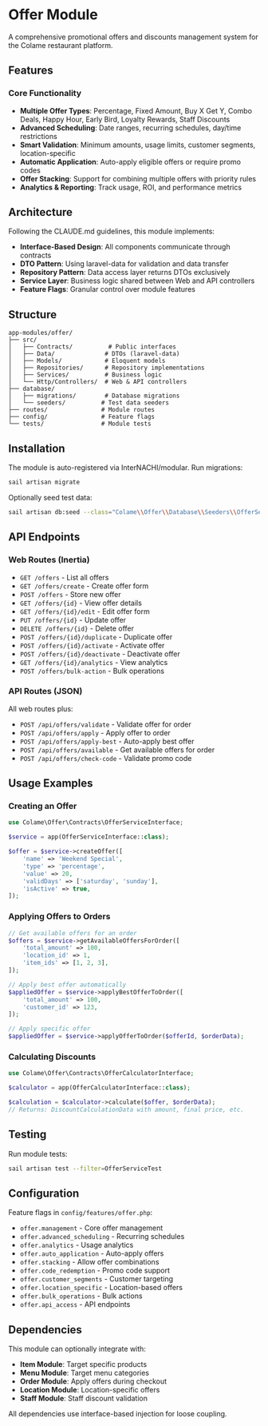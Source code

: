 # Offer Module

A comprehensive promotional offers and discounts management system for the Colame restaurant platform.

## Features

### Core Functionality
- **Multiple Offer Types**: Percentage, Fixed Amount, Buy X Get Y, Combo Deals, Happy Hour, Early Bird, Loyalty Rewards, Staff Discounts
- **Advanced Scheduling**: Date ranges, recurring schedules, day/time restrictions
- **Smart Validation**: Minimum amounts, usage limits, customer segments, location-specific
- **Automatic Application**: Auto-apply eligible offers or require promo codes
- **Offer Stacking**: Support for combining multiple offers with priority rules
- **Analytics & Reporting**: Track usage, ROI, and performance metrics

## Architecture

Following the CLAUDE.md guidelines, this module implements:

- **Interface-Based Design**: All components communicate through contracts
- **DTO Pattern**: Using laravel-data for validation and data transfer
- **Repository Pattern**: Data access layer returns DTOs exclusively
- **Service Layer**: Business logic shared between Web and API controllers
- **Feature Flags**: Granular control over module features

## Structure

```
app-modules/offer/
├── src/
│   ├── Contracts/          # Public interfaces
│   ├── Data/              # DTOs (laravel-data)
│   ├── Models/            # Eloquent models
│   ├── Repositories/      # Repository implementations
│   ├── Services/          # Business logic
│   └── Http/Controllers/  # Web & API controllers
├── database/
│   ├── migrations/        # Database migrations
│   └── seeders/          # Test data seeders
├── routes/               # Module routes
├── config/               # Feature flags
└── tests/                # Module tests
```

## Installation

The module is auto-registered via InterNACHI/modular. Run migrations:

```bash
sail artisan migrate
```

Optionally seed test data:

```bash
sail artisan db:seed --class="Colame\\Offer\\Database\\Seeders\\OfferSeeder"
```

## API Endpoints

### Web Routes (Inertia)
- `GET /offers` - List all offers
- `GET /offers/create` - Create offer form
- `POST /offers` - Store new offer
- `GET /offers/{id}` - View offer details
- `GET /offers/{id}/edit` - Edit offer form
- `PUT /offers/{id}` - Update offer
- `DELETE /offers/{id}` - Delete offer
- `POST /offers/{id}/duplicate` - Duplicate offer
- `POST /offers/{id}/activate` - Activate offer
- `POST /offers/{id}/deactivate` - Deactivate offer
- `GET /offers/{id}/analytics` - View analytics
- `POST /offers/bulk-action` - Bulk operations

### API Routes (JSON)
All web routes plus:
- `POST /api/offers/validate` - Validate offer for order
- `POST /api/offers/apply` - Apply offer to order
- `POST /api/offers/apply-best` - Auto-apply best offer
- `POST /api/offers/available` - Get available offers for order
- `POST /api/offers/check-code` - Validate promo code

## Usage Examples

### Creating an Offer

```php
use Colame\Offer\Contracts\OfferServiceInterface;

$service = app(OfferServiceInterface::class);

$offer = $service->createOffer([
    'name' => 'Weekend Special',
    'type' => 'percentage',
    'value' => 20,
    'validDays' => ['saturday', 'sunday'],
    'isActive' => true,
]);
```

### Applying Offers to Orders

```php
// Get available offers for an order
$offers = $service->getAvailableOffersForOrder([
    'total_amount' => 100,
    'location_id' => 1,
    'item_ids' => [1, 2, 3],
]);

// Apply best offer automatically
$appliedOffer = $service->applyBestOfferToOrder([
    'total_amount' => 100,
    'customer_id' => 123,
]);

// Apply specific offer
$appliedOffer = $service->applyOfferToOrder($offerId, $orderData);
```

### Calculating Discounts

```php
use Colame\Offer\Contracts\OfferCalculatorInterface;

$calculator = app(OfferCalculatorInterface::class);

$calculation = $calculator->calculate($offer, $orderData);
// Returns: DiscountCalculationData with amount, final price, etc.
```

## Testing

Run module tests:

```bash
sail artisan test --filter=OfferServiceTest
```

## Configuration

Feature flags in `config/features/offer.php`:

- `offer.management` - Core offer management
- `offer.advanced_scheduling` - Recurring schedules
- `offer.analytics` - Usage analytics
- `offer.auto_application` - Auto-apply offers
- `offer.stacking` - Allow offer combinations
- `offer.code_redemption` - Promo code support
- `offer.customer_segments` - Customer targeting
- `offer.location_specific` - Location-based offers
- `offer.bulk_operations` - Bulk actions
- `offer.api_access` - API endpoints

## Dependencies

This module can optionally integrate with:
- **Item Module**: Target specific products
- **Menu Module**: Target menu categories
- **Order Module**: Apply offers during checkout
- **Location Module**: Location-specific offers
- **Staff Module**: Staff discount validation

All dependencies use interface-based injection for loose coupling.
